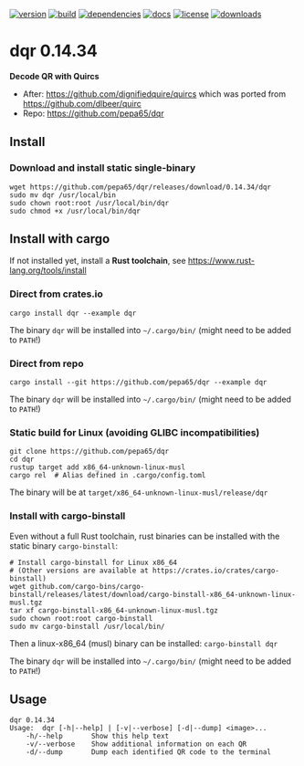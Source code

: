 [![version](https://img.shields.io/crates/v/dqr.svg)](https://crates.io/crates/dqr)
[![build](https://github.com/pepa65/dqr/actions/workflows/ci.yml/badge.svg)](https://github.com/pepa65/dqr/actions/workflows/ci.yml)
[![dependencies](https://deps.rs/repo/github/pepa65/dqr/status.svg)](https://deps.rs/repo/github/pepa65/dqr)
[![docs](https://img.shields.io/badge/docs-dqr-blue.svg)](https://docs.rs/crate/dqr/latest)
[![license](https://img.shields.io/badge/license-MIT-blue.svg)](https://github.com/pepa65/dqr/blob/master/LICENSE)
[![downloads](https://img.shields.io/crates/d/dqr.svg)](https://crates.io/crates/dqr)

# dqr 0.14.34
**Decode QR with Quircs**

* After: <https://github.com/dignifiedquire/quircs> which was ported from <https://github.com/dlbeer/quirc>
* Repo: <https://github.com/pepa65/dqr>

## Install
### Download and install static single-binary
```
wget https://github.com/pepa65/dqr/releases/download/0.14.34/dqr
sudo mv dqr /usr/local/bin
sudo chown root:root /usr/local/bin/dqr
sudo chmod +x /usr/local/bin/dqr
```

## Install with cargo
If not installed yet, install a **Rust toolchain**, see <https://www.rust-lang.org/tools/install>

### Direct from crates.io
`cargo install dqr --example dqr`

The binary `dqr` will be installed into `~/.cargo/bin/` (might need to be added to `PATH`!)

### Direct from repo
`cargo install --git https://github.com/pepa65/dqr --example dqr`

The binary `dqr` will be installed into `~/.cargo/bin/` (might need to be added to `PATH`!)

### Static build for Linux (avoiding GLIBC incompatibilities)
```
git clone https://github.com/pepa65/dqr
cd dqr
rustup target add x86_64-unknown-linux-musl
cargo rel  # Alias defined in .cargo/config.toml
```

The binary will be at `target/x86_64-unknown-linux-musl/release/dqr`

### Install with cargo-binstall
Even without a full Rust toolchain, rust binaries can be installed with the static binary `cargo-binstall`:

```
# Install cargo-binstall for Linux x86_64
# (Other versions are available at https://crates.io/crates/cargo-binstall)
wget github.com/cargo-bins/cargo-binstall/releases/latest/download/cargo-binstall-x86_64-unknown-linux-musl.tgz
tar xf cargo-binstall-x86_64-unknown-linux-musl.tgz
sudo chown root:root cargo-binstall
sudo mv cargo-binstall /usr/local/bin/
```

Then a linux-x86_64 (musl) binary can be installed: `cargo-binstall dqr`

The binary `dqr` will be installed into `~/.cargo/bin/` (might need to be added to `PATH`!)

## Usage
```
dqr 0.14.34
Usage:  dqr [-h|--help] | [-v|--verbose] [-d|--dump] <image>...
    -h/--help       Show this help text
    -v/--verbose    Show additional information on each QR
    -d/--dump       Dump each identified QR code to the terminal
```
